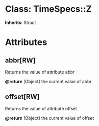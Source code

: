 # Class: TimeSpecs::Z
**Inherits:** Struct
    



# Attributes
## abbr[RW] [](#attribute-i-abbr)
Returns the value of attribute abbr

**@return** [Object] the current value of abbr

## offset[RW] [](#attribute-i-offset)
Returns the value of attribute offset

**@return** [Object] the current value of offset


